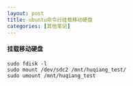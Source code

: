 ```yaml
---
layout: post
title: ubuntu命令行挂载移动硬盘
categories: [其他笔记]
---
```


#### 挂载移动硬盘

```
sudo fdisk -l
sudo mount /dev/sdc2 /mnt/huqiang_test/
sudo umount /mnt/huqiang_test
```